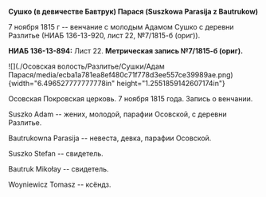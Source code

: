 **Сушко (в девичестве Бавтрук) Парася (Suszkowa Parasija z Bautrukow)**

7 ноября 1815 г -- венчание с молодым Адамом Сушко с деревни Разлитье
(НИАБ 136-13-920, лист 22, №7/1815-б (ориг)).

**НИАБ 136-13-894:** Лист 22. **Метрическая запись №7/1815-б (ориг).**

![](./Осовская волость/Разлитье/Сушки/Адам Парася/media/ecba1a781ea8ef480c71f778d3ee557ce39989ae.png){width="6.496527777777778in"
height="1.2551859142607174in"}

Осовская Покровская церковь. 7 ноября 1815 года. Запись о венчании.

Suszko Adam -- жених, молодой, парафии Осовской, с деревни Разлитье.

Bautrukowna Parasija -- невеста, девка, парафии Осовской.

Suszko Stefan -- свидетель.

Bautruk Mikołay -- свидетель.

Woyniewicz Tomasz -- ксёндз.
